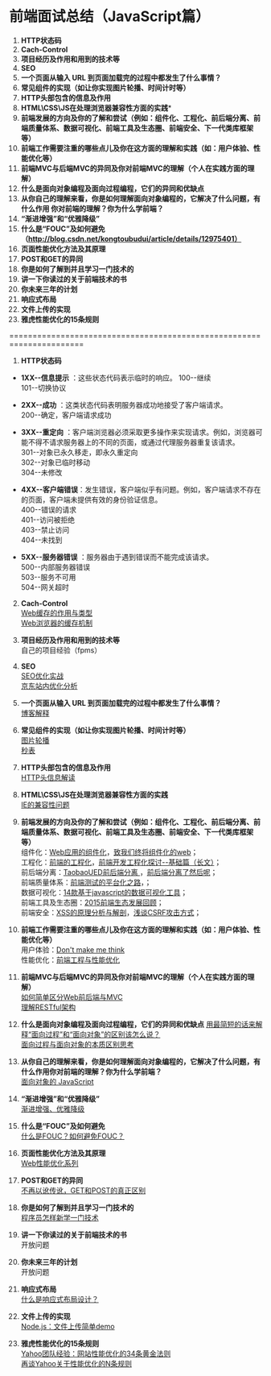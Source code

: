 # 前端面试总结（JavaScript篇）

1. **HTTP状态码**
2. **Cach-Control**
3. **项目经历及作用和用到的技术等**
4. **SEO**
5. **一个页面从输入 URL 到页面加载完的过程中都发生了什么事情？**
6. **常见组件的实现（如让你实现图片轮播、时间计时等）**
7. **HTTP头部包含的信息及作用**
8. **HTML\CSS\JS在处理浏览器兼容性方面的实践***
9. **前端发展的方向及你的了解和尝试（例如：组件化、工程化、前后端分离、前端质量体系、数据可视化、前端工具及生态圈、前端安全、下一代类库框架等）**
10. **前端工作需要注重的哪些点儿及你在这方面的理解和实践（如：用户体验、性能优化等）**
11. **前端MVC与后端MVC的异同及你对前端MVC的理解（个人在实践方面的理解）**
12. **什么是面向对象编程及面向过程编程，它们的异同和优缺点**
13. **从你自己的理解来看，你是如何理解面向对象编程的，它解决了什么问题，有什么作用
你对前端的理解？你为什么学前端？**
14. **“渐进增强”和“优雅降级”**
15. **什么是“FOUC”及如何避免（http://blog.csdn.net/kongtoubudui/article/details/12975401）**
16. **页面性能优化方法及其原理**
17. **POST和GET的异同**
18. **你是如何了解到并且学习一门技术的**
19. **讲一下你读过的关于前端技术的书**
20. **你未来三年的计划**
21. **响应式布局**
22. **文件上传的实现**
23. **雅虎性能优化的15条规则**

======================================================================
1. **HTTP状态码**  
  - **1XX--信息提示** ：这些状态代码表示临时的响应。
    100--继续  
    101--切换协议

  - **2XX--成功**  ：这类状态代码表明服务器成功地接受了客户端请求。   
    200--确定，客户端请求成功

  - **3XX--重定向**  ：客户端浏览器必须采取更多操作来实现请求。例如，浏览器可能不得不请求服务器上的不同的页面，或通过代理服务器重复该请求。  
    301--对象已永久移走，即永久重定向  
    302--对象已临时移动  
    304--未修改  

  - **4XX--客户端错误**：发生错误，客户端似乎有问题。例如，客户端请求不存在的页面，客户端未提供有效的身份验证信息。  
    400--错误的请求  
    401--访问被拒绝  
    403--禁止访问  
    404--未找到  

  - **5XX--服务器错误**  ：服务器由于遇到错误而不能完成该请求。  
    500--内部服务器错误  
    503--服务不可用  
    504--网关超时  

2. **Cach-Control**  
    [Web缓存的作用与类型](http://www.alloyteam.com/2012/03/web-cache-1-web-cache-overview/)  
    [Web浏览器的缓存机制](http://www.alloyteam.com/2012/03/web-cache-2-browser-cache/)  

3. **项目经历及作用和用到的技术等**  
    自己的项目经验（fpms）

4. **SEO**  
    [SEO优化实战](http://imweb.io/topic/5682938b57d7a6c47914fc00)  
    [京东站内优化分析](http://www.ghugo.com/jd-seo/)  

5. **一个页面从输入 URL 到页面加载完的过程中都发生了什么事情？**  
    [博客解释](http://www.cnblogs.com/rubylouvre/p/3707375.html)

6. **常见组件的实现（如让你实现图片轮播、时间计时等）**  
    [图片轮播](http://www.cnblogs.com/imwtr/p/4448876.html)  
    [秒表](http://www.codes51.com/article/detail_190207.html)  

7. **HTTP头部包含的信息及作用**  
    [HTTP头信息解读](http://www.ecdoer.com/post/http-seo.html)

8. **HTML\CSS\JS在处理浏览器兼容性方面的实践**  
    [IE的兼容性问题](http://fengzheqi.com/2015/10/18/%E6%B5%8F%E8%A7%88%E5%99%A8%E5%85%BC%E5%AE%B9/)  

9. **前端发展的方向及你的了解和尝试（例如：组件化、工程化、前后端分离、前端质量体系、数据可视化、前端工具及生态圈、前端安全、下一代类库框架等）**  
    组件化：[Web应用的组件化](https://github.com/xufei/blog/issues/6)，[致我们终将组件化的web](http://www.alloyteam.com/2015/11/we-will-be-componentized-web-long-text/)；  
    工程化：[前端的工程化](https://segmentfault.com/a/1190000002501148)，[前端开发工程化探讨--基础篇（长文）](https://blog.coding.net/blog/frontend-engineering)；  
    前后端分离：[TaobaoUED前后端分离
](http://ued.taobao.org/blog/tag/%E5%89%8D%E5%90%8E%E7%AB%AF%E5%88%86%E7%A6%BB/)，[前后端分离了然后呢](http://icodeit.org/2015/06/whats-next-after-separate-frontend-and-backend/)；  
    前端质量体系：[前端测试的平台化之路](http://taobaofed.org/blog/2015/12/10/frontend-test-platform/)，[]()；  
    数据可视化：[14款基于javascript的数据可视化工具](http://web.jobbole.com/84603/)；  
    前端工具及生态圈：[2015前端生态发展回顾](https://github.com/kuitos/kuitos.github.io/issues/32)；  
    前端安全：[XSS的原理分析与解剖](http://www.freebuf.com/articles/web/40520.html)，[浅谈CSRF攻击方式](http://www.cnblogs.com/hyddd/archive/2009/04/09/1432744.html)；  


10. **前端工作需要注重的哪些点儿及你在这方面的理解和实践（如：用户体验、性能优化等）**  
    用户体验：[Don't make me think](http://bookzz.org/s/?q=Don%27t+make+me+think&t=0)  
    性能优化：[前端工程与性能优化](http://fex.baidu.com/blog/2014/03/fis-optimize/)  

11. **前端MVC与后端MVC的异同及你对前端MVC的理解（个人在实践方面的理解）**  
    [如何简单区分Web前后端与MVC](http://forum.node-weixin.com/topic/56af1637374460423fd66325)  
    [理解RESTful架构](http://www.ruanyifeng.com/blog/2011/09/restful.html)
12. **什么是面向对象编程及面向过程编程，它们的异同和优缺点**
    [用最简短的话来解释“面向过程”和“面向对象”的区别该怎么说？](https://www.zhihu.com/question/19701980)  
    [面向过程与面向对象的本质区别思考](http://blog.csdn.net/lcore/article/details/8973786)  

13. **从你自己的理解来看，你是如何理解面向对象编程的，它解决了什么问题，有什么作用你对前端的理解？你为什么学前端？**  
    [面向对象的 JavaScript](https://segmentfault.com/a/1190000004039288)  

14. **“渐进增强”和“优雅降级”**  
    [渐进增强、优雅降级](http://blog.csdn.net/xiongzhengxiang/article/details/7999525)  

15. **什么是“FOUC”及如何避免**  
    [什么是FOUC？如何避免FOUC？](http://www.candoudou.com/archives/257)  

16. **页面性能优化方法及其原理**  
    [Web性能优化系列](http://web.jobbole.com/82297/)  

17. **POST和GET的异同**  
    [不再以讹传讹，GET和POST的真正区别](http://www.nowamagic.net/librarys/veda/detail/1919)  

18. **你是如何了解到并且学习一门技术的**  
    [程序员怎样新学一门技术](http://www.codeceo.com/article/programmer-learn-new-tech.html)  

19. **讲一下你读过的关于前端技术的书**  
    开放问题

20. **你未来三年的计划**  
    开放问题

21. **响应式布局**  
    [什么是响应式布局设计？](http://www.zhihu.com/question/20976405)  

22. **文件上传的实现**  
    [Node.js：文件上传简单demo](http://kirochen.com/2015/07/21/upload-demo-formidable/)  

23. **雅虎性能优化的15条规则**  
    [Yahoo团队经验：网站性能优化的34条黄金法则](http://www.ha97.com/2710.html)  
    [再谈Yahoo关于性能优化的N条规则](http://blog.jobbole.com/1115/) 
